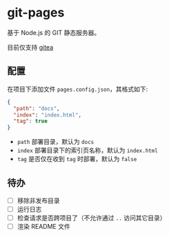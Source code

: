 # git-pages

基于 Node.js 的 GIT 静态服务器。

目前仅支持 [gitea](https://gitea.io/)

## 配置

在项目下添加文件 `pages.config.json`，其格式如下:

```json
{
  "path": "docs",
  "index": "index.html",
  "tag": true
}
```

- `path` 部署目录，默认为 `docs`
- `index` 部署目录下的索引页名称，默认为 `index.html`
- `tag` 是否仅在收到 `tag` 时部署，默认为 `false`

## 待办

- [ ] 移除非发布目录
- [ ] 运行日志
- [ ] 检查请求是否跨项目了（不允许通过 `..` 访问其它目录）
- [ ] 渲染 README 文件

